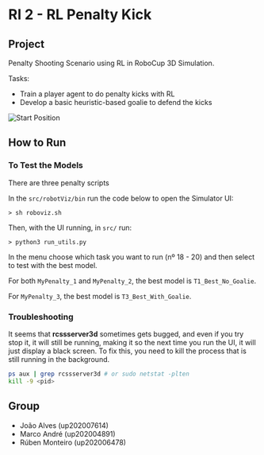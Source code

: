# RI 2 - RL Penalty Kick

## Project

Penalty Shooting Scenario using RL in RoboCup 3D Simulation.

Tasks:

- Train a player agent to do penalty kicks with RL
- Develop a basic heuristic-based goalie to defend the kicks

![Start Position](https://github.com/user-attachments/assets/461399c6-cce9-4544-8750-e4654715330a)

## How to Run

### To Test the Models

There are three penalty scripts

In the `src/robotViz/bin` run the code below to open the Simulator UI:

```
> sh roboviz.sh
```

Then, with the UI running, in `src/` run:

```
> python3 run_utils.py
```

In the menu choose which task you want to run (nº 18 - 20) and then select to test with the best model.

For both `MyPenalty_1` and `MyPenalty_2`, the best model is `T1_Best_No_Goalie`. 

For `MyPenalty_3`, the best model is `T3_Best_With_Goalie`.

### Troubleshooting

It seems that **rcssserver3d** sometimes gets bugged, and even if you try stop it, it will still be running, making it so the next time you run the UI, it will just display a black screen. To fix this, you need to kill the process that is still running in the background.

```bash
ps aux | grep rcssserver3d # or sudo netstat -plten
kill -9 <pid>
```

## Group

- João Alves (up202007614)
- Marco André (up202004891)
- Rúben Monteiro (up202006478)
